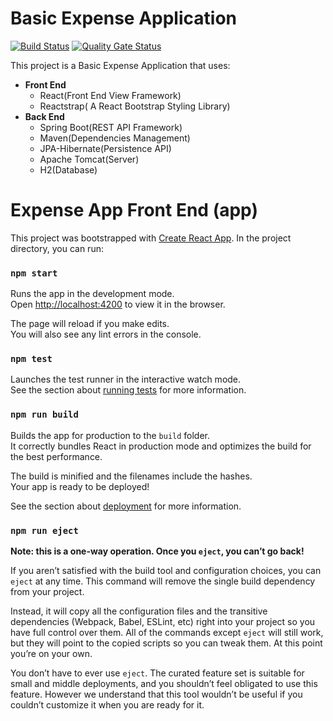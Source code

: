 # Basic Expense Application
[![Build Status](https://travis-ci.com/georgeerol/ExpenseApp.svg?branch=master)](https://travis-ci.com/georgeerol/ExpenseApp)
[![Quality Gate Status](https://sonarcloud.io/api/project_badges/measure?project=georgeerol_ExpenseApp&metric=alert_status)](https://sonarcloud.io/dashboard?id=georgeerol_ExpenseApp)

This project is a Basic Expense Application that uses:
* **Front End**
   * React(Front End View Framework)
   * Reactstrap( A React Bootstrap Styling Library)
* **Back End** 
   * Spring Boot(REST API Framework)
   * Maven(Dependencies Management)
   * JPA-Hibernate(Persistence API)
   * Apache Tomcat(Server)
   * H2(Database)
  
  
# Expense App Front End (app)
This project was bootstrapped with [Create React App](https://github.com/facebook/create-react-app).
In the project directory, you can run:

### `npm start`

Runs the app in the development mode.<br>
Open [http://localhost:4200](http://localhost:4200) to view it in the browser.

The page will reload if you make edits.<br>
You will also see any lint errors in the console.

### `npm test`

Launches the test runner in the interactive watch mode.<br>
See the section about [running tests](https://facebook.github.io/create-react-app/docs/running-tests) for more information.

### `npm run build`

Builds the app for production to the `build` folder.<br>
It correctly bundles React in production mode and optimizes the build for the best performance.

The build is minified and the filenames include the hashes.<br>
Your app is ready to be deployed!

See the section about [deployment](https://facebook.github.io/create-react-app/docs/deployment) for more information.

### `npm run eject`

**Note: this is a one-way operation. Once you `eject`, you can’t go back!**

If you aren’t satisfied with the build tool and configuration choices, you can `eject` at any time. This command will remove the single build dependency from your project.

Instead, it will copy all the configuration files and the transitive dependencies (Webpack, Babel, ESLint, etc) right into your project so you have full control over them. All of the commands except `eject` will still work, but they will point to the copied scripts so you can tweak them. At this point you’re on your own.

You don’t have to ever use `eject`. The curated feature set is suitable for small and middle deployments, and you shouldn’t feel obligated to use this feature. However we understand that this tool wouldn’t be useful if you couldn’t customize it when you are ready for it.

